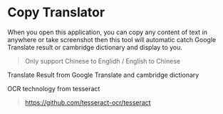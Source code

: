 # Copy Translator
When you open this application, you can copy any content of text in anywhere or take screenshot then this tool will automatic catch Google Translate result or cambridge dictionary and display to you.
> Only support Chinese to Englidh / English to Chinese

Translate Result from Google Translate and cambridge dictionary

OCR technology from tesseract
> https://github.com/tesseract-ocr/tesseract
